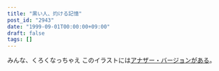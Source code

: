 ```yaml
---
title: "黒い人、灼ける記憶"
post_id: "2943"
date: "1999-09-01T00:00:00+09:00"
draft: false
tags: []
---
```



みんな、くろくなっちゃえ このイラストには[アナザー・バージョンがある](/cats_photo_white)。
